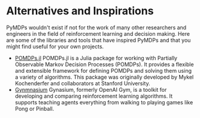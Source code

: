 # Alternatives and Inspirations

PyMDPs wouldn't exist if not for the work of many other researchers and engineers in the field of reinforcement learning and decision making. Here are some of the libraries and tools that have inspired PyMDPs and that you might find useful for your own projects.

- [POMDPs.jl](https://github.com/JuliaPOMDP/POMDPs.jl) POMDPs.jl is a Julia package for working with Partially Observable Markov Decision Processes (POMDPs). It provides a flexible and extensible framework for defining POMDPs and solving them using a variety of algorithms. This package was originally developed by Mykel Kochenderfer and collaborators at Stanford University.
- [Gynmnasium](https://gymnasium.farama.org/) Gynasium, formerly OpenAI Gym, is a toolkit for developing and comparing reinforcement learning algorithms. It supports teaching agents everything from walking to playing games like Pong or Pinball.